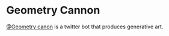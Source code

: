 # Geometry Cannon

[@Geometry canon](https://twitter.com/GeometryCannon) is a twitter bot that produces generative art.